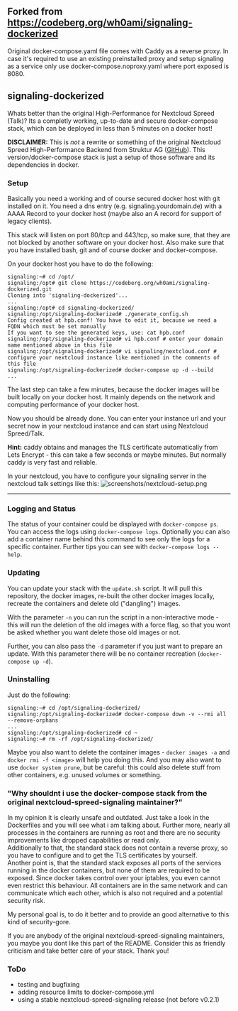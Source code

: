 ## Forked from https://codeberg.org/wh0ami/signaling-dockerized

Original docker-compose.yaml file comes with Caddy as a reverse proxy. 
In case it's required to use an existing preinstalled proxy and setup signaling as a service only use docker-compose.noproxy.yaml where port exposed is 8080.

## signaling-dockerized
Whats better than the original High-Performance for Nextcloud Spreed (Talk)? Its a completly working, up-to-date and secure docker-compose stack, which can be deployed in less than 5 minutes on a docker host!  

**DISCLAIMER:** This is *not* a rewrite or something of the original Nextcloud Spreed High-Performance Backend from Struktur AG ([GitHub](https://github.com/strukturag/nextcloud-spreed-signaling)). This version/docker-compose stack is just a setup of those software and its dependencies in docker.

### Setup
Basically you need a working and of course secured docker host with git installed on it.
You need a dns entry (e.g. signaling.yourdomain.de) with a AAAA Record to your docker host (maybe also an A record for support of legacy clients).

This stack will listen on port 80/tcp and 443/tcp, so make sure, that they are not blocked by another software on your docker host. Also make sure that you have installed bash, git and of course docker and docker-compose.  

On your docker host you have to do the following:
```
signaling:~# cd /opt/
signaling:/opt# git clone https://codeberg.org/wh0ami/signaling-dockerized.git
Cloning into 'signaling-dockerized'...
...
signaling:/opt# cd signaling-dockerized/
signaling:/opt/signaling-dockerized# ./generate_config.sh
Config created at hpb.conf! You have to edit it, because we need a FQDN which must be set manually
If you want to see the generated keys, use: cat hpb.conf
signaling:/opt/signaling-dockerized# vi hpb.conf # enter your domain name mentioned above in this file
signaling:/opt/signaling-dockerized# vi signaling/nextcloud.conf # configure your nextcloud instance like mentioned in the comments of this file
signaling:/opt/signaling-dockerized# docker-compose up -d --build
...
```
The last step can take a few minutes, because the docker images will be built locally on your docker host. It mainly depends on the network and computing performance of your docker host.

Now you should be already done. You can enter your instance url and your secret now in your nextcloud instance and can start using Nextcloud Spreed/Talk.

**Hint:** caddy obtains and manages the TLS certificate automatically from Lets Encrypt - this can take a few seconds or maybe minutes. But normally caddy is very fast and reliable.  
  
In your nextcloud, you have to configure your signaling server in the nextcloud talk settings like this:
![screenshots/nextcloud-setup.png](https://codeberg.org/wh0ami/signaling-dockerized/raw/branch/main/screenshots/nextcloud-setup.png)  

---

### Logging and Status
The status of your container could be displayed with `docker-compose ps`.  
You can access the logs using `docker-compose logs`. Optionally you can also add a container name behind this command to see only the logs for a specific container. Further tips you can see with `docker-compose logs --help`.

### Updating
You can update your stack with the `update.sh` script. It will pull this repository, the docker images, re-built the other docker images locally, recreate the containers and delete old ("dangling") images.  

With the parameter `-n` you can run the script in a non-interactive mode - this will run the deletion of the old images with a force flag, so that you wont be asked whether you want delete those old images or not.  

Further, you can also pass the `-d` parameter if you just want to prepare an update. With this parameter there will be no container recreation (`docker-compose up -d`).  

### Uninstalling
Just do the following:
```
signaling:~# cd /opt/signaling-dockerized/
signaling:/opt/signaling-dockerized# docker-compose down -v --rmi all --remove-orphans
...
signaling:/opt/signaling-dockerized# cd ~
signaling:~# rm -rf /opt/signaling-dockerized/
```
Maybe you also want to delete the container images - `docker images -a` and `docker rmi -f <image>` will help you doing this. And you may also want to use `docker system prune`, but be careful: this could also delete stuff from other containers, e.g. unused volumes or something.

### "Why shouldnt i use the docker-compose stack from the original nextcloud-spreed-signaling maintainer?"
In my opinion it is clearly unsafe and outdated. Just take a look in the Dockerfiles and you will see what i am talking about. Further more, nearly all processes in the containers are running as root and there are no security improvements like dropped capabilities or read only.  
Additionally to that, the standard stack does not contain a reverse proxy, so you have to configure and to get the TLS certificates by yourself.  
Another point is, that the standard stack exposes all ports of the services running in the docker containers, but none of them are required to be exposed. Since docker takes control over your iptables, you even cannot even restrict this behaviour. All containers are in the same network and can communicate which each other, which is also not required and a potential security risk.  
  
My personal goal is, to do it better and to provide an good alternative to this kind of security-gore.  

If you are anybody of the original nextcloud-spreed-signaling maintainers, you maybe you dont like this part of the README. Consider this as friendly criticism and take better care of your stack. Thank you!  

### ToDo
- testing and bugfixing
- adding resource limits to docker-compose.yml
- using a stable nextcloud-spreed-signaling release (not before v0.2.1)

